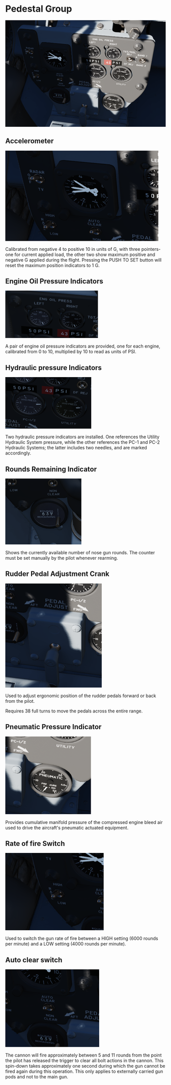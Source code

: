 # Pedestal Group

![PedGrp](../../img/PedGrp.png)

## Accelerometer

![GGauge](../../img/GGauge.png)

Calibrated from negative 4 to positive 10 in units of G, with three pointers-
one for current applied load, the other two show maximum positive and negative G
applied during the flight. Pressing the PUSH TO SET button will reset the
maximum position indicators to 1 G.

## Engine Oil Pressure Indicators

![OilPress](../../img/OilPress.png)

A pair of engine oil pressure indicators are provided, one for each engine,
calibrated from 0 to 10, multiplied by 10 to read as units of PSI.

## Hydraulic pressure Indicators

![HydPress](../../img/HydPress.png)

Two hydraulic pressure indicators are installed. One references the Utility
Hydraulic System pressure, while the other references the PC-1 and PC-2
Hydraulic Systems; the latter includes two needles, and are marked accordingly.

## Rounds Remaining Indicator

![Rounds](../../img/Rounds.png)

Shows the currently available number of nose gun rounds. The counter must be set
manually by the pilot whenever rearming.

## Rudder Pedal Adjustment Crank

![PedAdjust](../../img/PedAdjust.png)

Used to adjust ergonomic position of the rudder pedals forward or back from the
pilot.

Requires 38 full turns to move the pedals across the entire range.

## Pneumatic Pressure Indicator

![Pneumatic Pressure Indicator](../../img/Pneum.png)

Provides cumulative manifold pressure of the compressed engine bleed air used to
drive the aircraft's pneumatic actuated equipment.

## Rate of fire Switch

![pilot_pedestral_group_rate_of_fire_switch](../../img/pilot_pedestral_group_rate_of_fire.png)

Used to switch the gun rate of fire between a HIGH setting (6000 rounds per minute) and a LOW
setting (4000 rounds per minute).

## Auto clear switch

![pilot_pedestral_group_auto_clear_switch](../../img/pilot_pedestral_group_auto_clear_switch.png)

The cannon will fire approximately between 5 and 11 rounds from the point the pilot has released the
trigger to clear all
bolt actions in the cannon. This spin-down takes approximately one second during which
the gun cannot be fired again during this operation. This only applies to externally carried gun
pods and not to the main gun.
